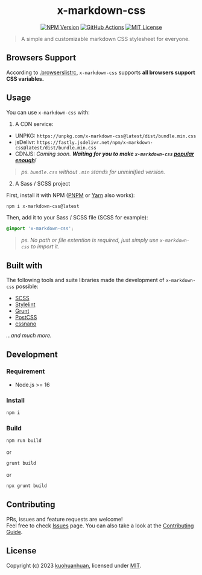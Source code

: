 <h1 align="center">x-markdown-css</h1>

<center>

[![NPM Version](https://img.shields.io/npm/v/x-markdown-css)](https://www.npmjs.com/package/x-markdown-css)
[![GitHub Actions](https://img.shields.io/github/actions/workflow/status/kuohuanhuan/x-markdown-css/ci.yml)](https://github.com/kuohuanhuan/x-markdown-css/actions/workflows/ci.yml)
[![MIT License](https://img.shields.io/github/license/kuohuanhuan/x-markdown-css?color=blue)](https://github.com/kuohuanhuan/x-markdown-css/blob/master/LICENSE)

</center>

> A simple and customizable markdown CSS stylesheet for everyone.

## Browsers Support

According to [.browserslistrc](https://github.com/kuohuanhuan/x-markdown-css/blob/master/.browserslistrc), `x-markdown-css` supports **all browsers support CSS variables.**

## Usage

You can use `x-markdown-css` with:

1. A CDN service:

- UNPKG: `https://unpkg.com/x-markdown-css@latest/dist/bundle.min.css`
- jsDelivr: `https://fastly.jsdelivr.net/npm/x-markdown-css@latest/dist/bundle.min.css`
- CDNJS: *Coming soon. **Waiting for you to make `x-markdown-css` [popular enough](https://github.com/cdnjs/packages/blob/master/CONTRIBUTING.md#policy-rules-and-guidelines)**!*

> *ps. `bundle.css` without `.min` stands for unminified version.*

2. A Sass / SCSS project

First, install it with NPM ([PNPM](https://pnpm.io) or [Yarn](https://yarnpkg.com) also works):

```sh
npm i x-markdown-css@latest
```

Then, add it to your Sass / SCSS file (SCSS for example):

```scss
@import 'x-markdown-css';
```

> *ps. No path or file extention is required, just simply use `x-markdown-css` to import it.*

## Built with

The following tools and suite libraries made the development of `x-markdown-css` possible:

- [SCSS](https://sass-lang.com)
- [Stylelint](https://stylelint.io)
- [Grunt](https://gruntjs.com)
- [PostCSS](https://postcss.org)
- [cssnano](https://cssnano.co)

*...and much more.*

## Development

### Requirement

- Node.js >= 16

### Install

```sh
npm i
```

### Build

```sh
npm run build
```

or

```sh
grunt build
```

or

```sh
npx grunt build
```

## Contributing

PRs, issues and feature requests are welcome!  
Feel free to check [Issues](https://github.com/kuohuanhuan/x-markdown-css/issues) page. You can also take a look at the [Contributing Guide](https://github.com/kuohuanhuan/x-markdown-css/blob/master/CONTRIBUTING.md).

## License

Copyright (c) 2023 [kuohuanhuan](https://github.com/kuohuanhuan), licensed under [MIT](https://github.com/kuohuanhuan/x-markdown-css/blob/master/LICENSE).
